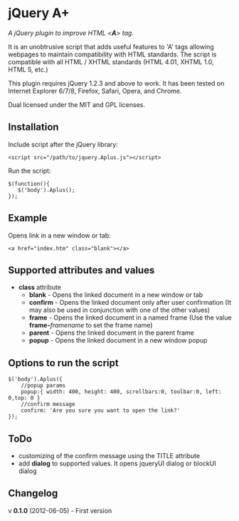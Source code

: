 jQuery A+
=========

*A jQuery plugin to improve HTML <**A**> tag*. 

It is an unobtrusive script that adds useful features to 'A' tags allowing webpages to maintain compatibility with HTML standards.
The script is compatible with all HTML / XHTML standards (HTML 4.01, XHTML 1.0, HTML 5, etc.)

This plugin requires jQuery 1.2.3 and above to work. It has been tested on Internet Explorer 6/7/8, Firefox, Safari, Opera, and Chrome.

Dual licensed under the MIT and GPL licenses.

Installation
------------
Include script after the jQuery library:
     
    <script src="/path/to/jquery.Aplus.js"></script>

Run the script:
    
    $(function(){
       $('body').Aplus();
    });

Example
-------
Opens link in a new window or tab:

    <a href="index.htm" class="blank"></a>


Supported attributes and values
-------------------------------

* **class** attribute
	* __blank__ - Opens the linked document in a new window or tab
	* __confirm__ - Opens the linked document only after user confirmation (It may also be used in conjunction with one of the other values)
	* __frame__ - Opens the linked document in a named frame (Use the value **frame-**_framename_ to set the frame name)
	* __parent__ - Opens the linked document in the parent frame
	* __popup__ - Opens the linked document in a new window popup

Options to run the script
-------------------------
    $('body').Aplus({
        //popup params
        popup:{ width: 400, height: 400, scrollbars:0, toolbar:0, left: 0,top: 0 }
        //confirm message
        confirm: 'Are you sure you want to open the link?'
    });

ToDo
----
* customizing of the confirm message using the TITLE attribute
* add **dialog** to supported values. It opens jqueryUI dialog or blockUI dialog

Changelog
---------
v **0.1.0** (2012-06-05) - First version